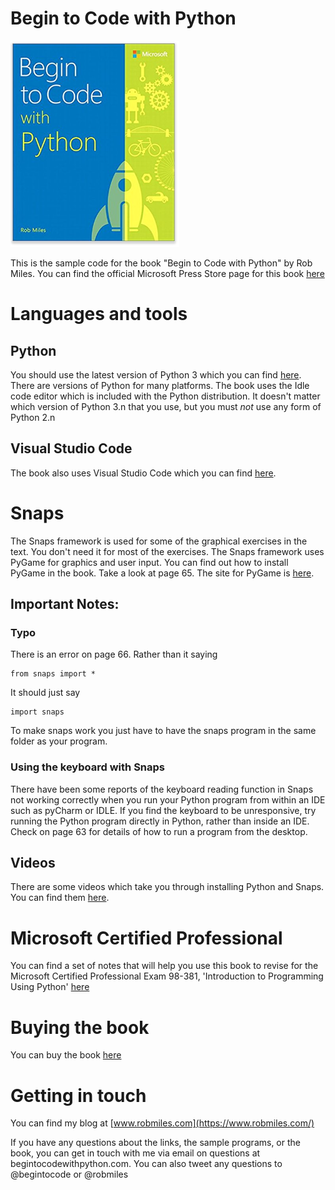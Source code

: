 # Begin to Code with Python 
![Begin to Code with Python book cover](images/cover.png)


This is the sample code for the book "Begin to Code with Python" by Rob Miles. You can find the official Microsoft Press Store page for this book [here](https://www.microsoftpressstore.com/store/begin-to-code-with-python-9781509304523)
# Languages and tools
## Python
You should use the latest version of Python 3 which you can find [here](https://www.python.org/downloads/). There are versions of Python for many platforms. The book uses the Idle code editor which is included with the Python distribution. It doesn't matter which version of Python 3.n that you use, but you must *not* use any form of Python 2.n 
## Visual Studio Code
The book also uses Visual Studio Code which you can find [here](https://code.visualstudio.com/).
# Snaps
The Snaps framework is used for some of the graphical exercises in the text. You don't need it for most of the exercises. The Snaps framework uses PyGame for graphics and user input. You can find out how to install PyGame in the book. Take a look at page 65. The site for PyGame is [here](https://www.pygame.org).

## Important Notes:
### Typo
There is an error on page 66. Rather than it saying 

```
from snaps import * 
```

It should just say 

```
import snaps
```

To make snaps work you just have to have the snaps program in the same folder as your program. 
### Using the keyboard with Snaps
There have been some reports of the keyboard reading function in Snaps not working correctly when you run your Python program from within an IDE such as pyCharm or IDLE. If you find the keyboard to be unresponsive, try running the Python program directly in Python, rather than inside an IDE. Check on page 63 for details of how to run a program from the desktop.
## Videos
There are some videos which take you through installing Python and Snaps. You can find them [here](https://www.youtube.com/playlist?list=PL7zNOp_WVLyUZ5XoCP2w0Uhy02PnX5W9m).
# Microsoft Certified Professional

You can find a set of notes that will help you use this book to revise for the Microsoft Certified Professional Exam  98-381, 'Introduction to Programming Using Python' [here](notes/prep.pdf)
# Buying the book
You can buy the book [here](http://a.co/abCAG81) 
# Getting in touch
You can find my blog at [www.robmiles.com](https://www.robmiles.com/) 
<p>If you have any questions about the links, the sample programs, or the book, you can get in touch with me via email on questions at begintocodewithpython.com. You can also tweet any questions to @begintocode or @robmiles
